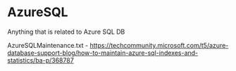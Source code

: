# AzureSQL

Anything that is related to Azure SQL DB

AzureSQLMaintenance.txt - https://techcommunity.microsoft.com/t5/azure-database-support-blog/how-to-maintain-azure-sql-indexes-and-statistics/ba-p/368787

